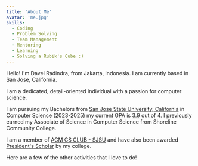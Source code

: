 ```yaml
---
title: 'About Me'
avatar: 'me.jpg'
skills:
  - Coding
  - Problem Solving
  - Team Management
  - Mentoring
  - Learning
  - Solving a Rubik's Cube :)
---
```


Hello! I'm Davel Radindra, from Jakarta, Indonesia. I am currently based in San Jose, California.

I am a dedicated, detail-oriented individual with a passion for computer science.

I am pursuing my Bachelors from [San Jose State University, California](https://www.sjsu.edu/) in Computer Science (2023-2025) my current GPA is [3.9]() out of 4. I previously earned my Associate of Science in Computer Science from Shoreline Community College.

I am a member of [ACM CS CLUB - SJSU](https://www.acmsjsu.org/) and have also been awarded [President's Scholar](https://mail-attachment.googleusercontent.com/attachment/u/2/?ui=2&ik=88e2254599&attid=0.1&permmsgid=msg-f:1797717757747603965&th=18f2c6c6a4f529fd&view=att&disp=inline&saddbat=ANGjdJ86DQ1uVyfKuz2E4ANM9-VkMNWoKZFfOQ2XJv9V1NiiT-IFy7jlPePf4ylm5k_F0FCv39oa10nI_P4-GUDqZd8i9UXRhBqkaqWYWxk2q9jHDV6hp8zvW6ZyRKYk4Z973V7fJFQo0luavbz0TiuClMyiH-kn2QZBoGNqRZd4N7Ni9zUryLRKla4IvlGdOKabpMgOj0XWgSq1ev1TgFlPeKXYnDd5tJKg45Slo33NnWscFQeba1j2H0wAEd-QcqoO02W3U4at4lZEMgryTQHLRnAK_kW2fQE0p-fdTSZS7WJElKvt9zzNmrL8PROSv0Bs2EXHs40p96SGLCmXBCoL4TSA26rsnQKMPxeirfcZZ4N12yvKn0-A_GEJFt0mvDmZNoqI6QShRJhufAz_RxW7npmzPXu0_p77TpfEZ79n-W60T1MFugYcFtbpIYL8W5kmT7FzdysO2l7vOgCN_MinVitdbrsU-5bEGx5zto3SY8FAkP82XjnPNuHnZugl4lA4gVAPRCkj6rtnLmackt0BLqJ_rbDBv0bJIZZoDwUslGDoD-CjD8auEr2QwEcMe8LUy27FtWYsioMRYNNW4TAaN7YLN7oB8GKMp1RljfKPzg89tZpfOL202TRunO5NV3VpJZ5U8iwrfCMOvmaVsemTmuJHu_pJdv7wbF-vt7tP8IKr0VQublHAcsqcg1us680S5qG3F1id5UDE95UOUkvfTUpyUVjZK20qMgGIEHa_sU3GyCzepMsb0Ze48Rf3jq4mDCSy_iyfz1-H7Xpv1v9fn2ZUqxz4SF1R-fIAb0juPIUEL5i3EUuo7N5_GNnW5VDw5ycbhkZxM0mfgl5-t8Gs_y6tc_GJ7vi0-KXD-y54BWVo1D1_BiLJKQuKD401Y4CElaYwLQ8OEEqz4paO9CqjR8ihHXlT-CwSa9Q_8Wkx8QgLtfIn9qcpkmJQfftXQ3aJG1YCkvW8kWZk5vBZwE_IiJ5-c4UCYHAClat9PYHgACuNePT-dYbJZssVemmThB-LQiVqHTb6bZRMHQNklM9nkeCK7aJUFIaqIgCl9dWY7cP_s4Sv9-aQJ5IEe3nK2vkWfYdf9OfNaqKsigVi) by my college.

Here are a few of the other activities that I love to do!
